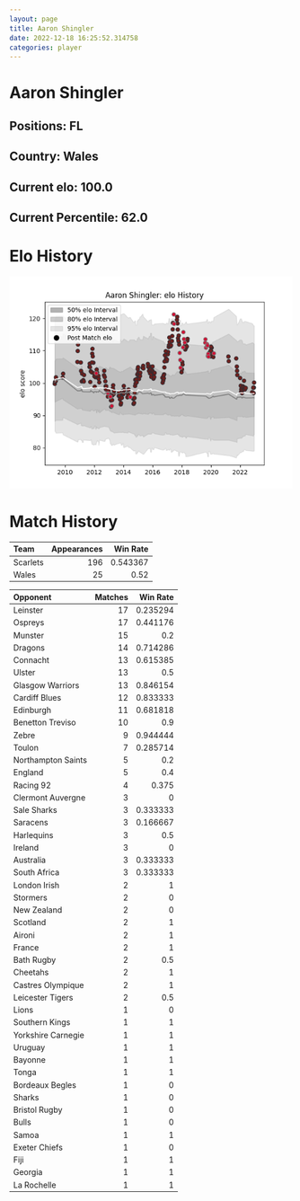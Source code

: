 ```yaml
---  
layout: page  
title: Aaron Shingler  
date: 2022-12-18 16:25:52.314758  
categories: player  
---
```

# Aaron Shingler

## Positions: FL

## Country: Wales

## Current elo: 100.0

## Current Percentile: 62.0

# Elo History


![elo history](history_AaronShingler.png)
# Match History


| Team     |   Appearances |   Win Rate |
|:---------|--------------:|-----------:|
| Scarlets |           196 |   0.543367 |
| Wales    |            25 |   0.52     |

| Opponent           |   Matches |   Win Rate |
|:-------------------|----------:|-----------:|
| Leinster           |        17 |   0.235294 |
| Ospreys            |        17 |   0.441176 |
| Munster            |        15 |   0.2      |
| Dragons            |        14 |   0.714286 |
| Connacht           |        13 |   0.615385 |
| Ulster             |        13 |   0.5      |
| Glasgow Warriors   |        13 |   0.846154 |
| Cardiff Blues      |        12 |   0.833333 |
| Edinburgh          |        11 |   0.681818 |
| Benetton Treviso   |        10 |   0.9      |
| Zebre              |         9 |   0.944444 |
| Toulon             |         7 |   0.285714 |
| Northampton Saints |         5 |   0.2      |
| England            |         5 |   0.4      |
| Racing 92          |         4 |   0.375    |
| Clermont Auvergne  |         3 |   0        |
| Sale Sharks        |         3 |   0.333333 |
| Saracens           |         3 |   0.166667 |
| Harlequins         |         3 |   0.5      |
| Ireland            |         3 |   0        |
| Australia          |         3 |   0.333333 |
| South Africa       |         3 |   0.333333 |
| London Irish       |         2 |   1        |
| Stormers           |         2 |   0        |
| New Zealand        |         2 |   0        |
| Scotland           |         2 |   1        |
| Aironi             |         2 |   1        |
| France             |         2 |   1        |
| Bath Rugby         |         2 |   0.5      |
| Cheetahs           |         2 |   1        |
| Castres Olympique  |         2 |   1        |
| Leicester Tigers   |         2 |   0.5      |
| Lions              |         1 |   0        |
| Southern Kings     |         1 |   1        |
| Yorkshire Carnegie |         1 |   1        |
| Uruguay            |         1 |   1        |
| Bayonne            |         1 |   1        |
| Tonga              |         1 |   1        |
| Bordeaux Begles    |         1 |   0        |
| Sharks             |         1 |   0        |
| Bristol Rugby      |         1 |   0        |
| Bulls              |         1 |   0        |
| Samoa              |         1 |   1        |
| Exeter Chiefs      |         1 |   0        |
| Fiji               |         1 |   1        |
| Georgia            |         1 |   1        |
| La Rochelle        |         1 |   1        |